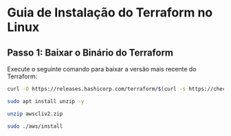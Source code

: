 # Guia de Instalação do Terraform no Linux

## Passo 1: Baixar o Binário do Terraform

Execute o seguinte comando para baixar a versão mais recente do Terraform:

```bash
curl -O https://releases.hashicorp.com/terraform/$(curl -s https://checkpoint-api.hashicorp.com/v1/check/terraform | jq -r .current_version)/terraform_$(curl -s https://checkpoint-api.hashicorp.com/v1/check/terraform | jq -r .current_version)_linux_amd64.zip
```

```bash
sudo apt install unzip -y
```

```bash
unzip awscliv2.zip
```

```bash
sudo ./aws/install
```
